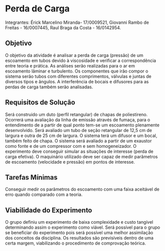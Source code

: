 # Perda de Carga
Integrantes: Érick Marcelino Miranda- 17/0009521, Giovanni Rambo de Freitas - 16/0007445, Raul Braga da Costa - 16/0142954.

## Objetivo
O objetivo da atividade é analisar a perda de carga (pressão) de um escoamento em tubos devido à viscosidade e verificar a correspondência entre teoria e prática.
As análises serão realizadas para o ar em escoamento lâminar e turbulento. Os componentes que irão compor o sistema serão tubos com diferentes comprimentos, válvulas e juntas de diversos tipos e ângulos. A interferência de bocais e difusores para as perdas de carga também serão analisadas.

## Requisitos de Solução
Será construido um duto (perfil retangular) de chapas de poliestireno.
Ocorrerá uma avaliação da linha de emissão através de fumaça, para o entendimento de a partir de qual ponto tem-se um escoamento plenamente desenvolvido.
Será avaliado um tubo de seção retangular de 12,5 cm de largura e outra de 25 cm de largura.
O sistema terá um difusor e um bocal, também feito de chapa.
O sistema será avaliado a partir de um exaustor como fonte e de um compressor com e sem homogeneizador.
O experimento deve conseguir simular as situações de interesse (perda de carga efetiva).
O maquinário utilizado deve ser capaz de medir parâmetros de escoamento (velocidade e pressão) em pontos de interesse.
## Tarefas Mínimas
   Conseguir medir os parâmetros do escoamento com uma faixa aceitável de erro quando comparado com a teoria.
## Viabilidade do Experimento
   O grupo definiu um experimento de baixa complexidade e custo tangível determinando assim o experimento como viável. Será possível para o grupo se beneficiar do experimento pois será possível uma melhor assimilação dos conceitos da disciplina. Os resultados são previsíveis dentro de uma certa margem, viabilizando o procedimento de comprovação teórica.
